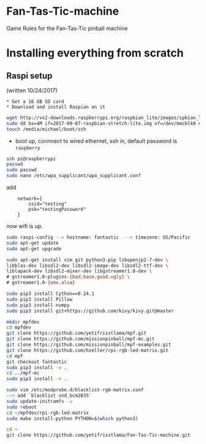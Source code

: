 # Fan-Tas-Tic-machine
Game Rules for the Fan-Tas-Tic pinball machine

# Installing everything from scratch

## Raspi setup
(written 10/24/2017)

	* Get a 16 GB SD card
	* Download and install Raspian on it

```bash
wget http://vx2-downloads.raspberrypi.org/raspbian_lite/images/spbian_lite-2017-09-08/2017-09-07-raspbian-stretch-lite.zipunzip 2017-09-07-raspbian-stretch-lite.zip
sudo dd bs=4M if=2017-09-07-raspbian-stretch-lite.img of=/dev/mmcblk0 nv=fsync
touch /media/michael/boot/ssh
```

  * boot up, connnect to wired ethernet, ssh in, default password is `raspberry`

```bash
ssh pi@raspberrypi
passwd
sudo passwd
sudo nano /etc/wpa_supplicant/wpa_supplicant.conf
```  

add

		network={
		    ssid="testing"
		    psk="testingPassword"
		}

now wifi is up.

```bash
sudo raspi-config --> hostname: fantastic  --> timezone: US/Pacific
sudo apt-get update
sudo apt-get upgrade

sudo apt-get install vim git python3-pip libopenjp2-7-dev \
libblas-dev libsdl2-dev libsdl2-image-dev libsdl2-ttf-dev \
liblapack-dev libsdl2-mixer-dev libgstreamer1.0-dev \
# gstreamer1.0-plugins-{bad,base,good,ugly} \
# gstreamer1.0-{omx,alsa}

sudo pip3 install Cython==0.24.1
sudo pip3 install Pillow
sudo pip3 install numpy
sudo pip3 install git+https://github.com/kivy/kivy.git@master

mkdir mpfdev
cd mpfdev
git clone https://github.com/yetifrisstlama/mpf.git
git clone https://github.com/missionpinball/mpf-mc.git
git clone https://github.com/missionpinball/mpf-examples.git
git clone https://github.com/hzeller/rpi-rgb-led-matrix.git
cd mpf
git checkout fantastic
sudo pip3 install -e .
cd ../mpf-mc
sudo pip3 install -e .

sudo vim /etc/modprobe.d/blacklist-rgb-matrix.conf
--> add `blacklist snd_bcm2835`
sudo update-initramfs -u
sudo reboot
cd ~/mpfdev/rpi-rgb-led-matrix
sudo make install-python PYTHON=$(which python3)

cd ~
git clone https://github.com/yetifrisstlama/Fan-Tas-Tic-machine.git
```






